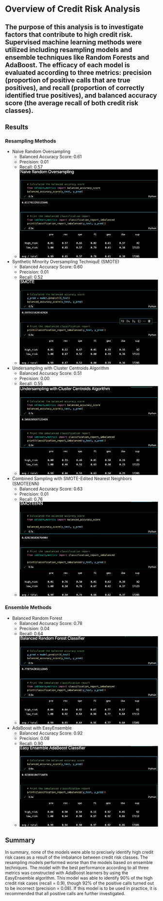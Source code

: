 # Overview of Credit Risk Analysis
## The purpose of this analysis is to investigate factors that contribute to high credit risk. Supervised machine learning methods were utilized including resampling models and ensemble techniques like Random Forests and AdaBoost. The efficacy of each model is evaluated according to three metrics: precision (proportion of positive calls that are true positives), and recall (proportion of correctly identified true positives), and balanced accuracy score (the average recall of both credit risk classes).

## Results
### Resampling Methods

* Naive Random Oversampling
  * Balanced Accuracy Score: 0.61
  * Precision: 0.01
  * Recall: 0.57
  * ![NaiveRandomOversampling](Challenge/Images/NaiveRandomOversampling.png)
* Synthetic Minority Oversampling TechniquE (SMOTE)
  * Balanced Accuracy Score: 0.60
  * Precision: 0.01
  * Recall: 0.52
  * ![SMOTE](Challenge/Images/SMOTE.png)
* Undersampling with Cluster Centroids Algorithm
  * Balanced Accuracy Score: 0.51
  * Precision: 0.00
  * Recall: 0.55
  * ![Undersampling](Challenge/Images/Undersampling.png)
* Combined Sampling with SMOTE-Edited Nearest Neighbors (SMOTEENN)
  * Balanced Accuracy Score: 0.63
  * Precision: 0.01
  * Recall: 0.76
  * ![SMOTEENN](Challenge/Images/SMOTEENN.png)

### Ensemble Methods
* Balanced Random Forest
  * Balanced Accuracy Score: 0.78
  * Precision: 0.04
  * Recall: 0.64
  * ![BalancedRandomForest](Challenge/Images/BalancedRandomForests.png)
* AdaBoost with EasyEnsemble
  * Balanced Accuracy Score: 0.92
  * Precision: 0.08
  * Recall: 0.90
  * ![AdaBoostEnsemble](Challenge/Images/AdaBoostEnsemble.png)

## Summary

In summary, none of the models were able to precisely identify high credit risk cases as a result of the imbalance between credit risk classes. The resampling models performed worse than the models based on ensemble techniques. The model with the best performance according to all three metrics was constructed with AdaBoost learners by using the EasyEnsemble algorithm. This model was able to identify 90% of the high credit risk cases (recall = 0.9), though 92% of the positive calls turned out to be incorrect (precision = 0.08). If this model is to be used in practice, it is recommended that all positive calls are further investigated. 